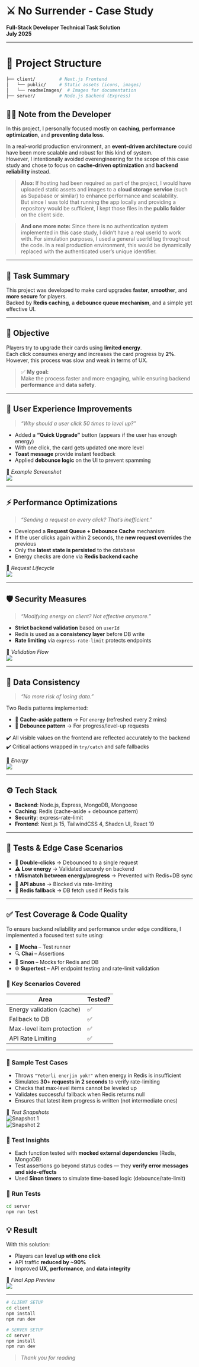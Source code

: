 # ⚔️ No Surrender - Case Study  
**Full-Stack Developer Technical Task Solution**  
**July 2025**

---
# 📁  Project Structure 
```bash
├── client/         # Next.js Frontend
│   └── public/     # Static assets (icons, images)
│   └── readmeImages/  # Images for documentation
├── server/         # Node.js Backend (Express)
```
## 🧑‍💻 Note from the Developer

In this project, I personally focused mostly on **caching**, **performance optimization**, and **preventing data loss**.

In a real-world production environment, an **event-driven architecture** could have been more scalable and robust for this kind of system.  
However, I intentionally avoided overengineering for the scope of this case study and chose to focus on **cache-driven optimization** and **backend reliability** instead.

> **Also:** If hosting had been required as part of the project, I would have uploaded static assets and images to a **cloud storage service** (such as Supabase or similar) to enhance performance and scalability.  
But since I was told that running the app locally and providing a repository would be sufficient, I kept those files in the **public folder** on the client side.

> **And one more note:** Since there is no authentication system implemented in this case study, I didn’t have a real userId to work with.
For simulation purposes, I used a general userId tag throughout the code.
In a real production environment, this would be dynamically replaced with the authenticated user’s unique identifier.

---

## 🧩 Task Summary

This project was developed to make card upgrades **faster**, **smoother**, and **more secure** for players.  
Backed by **Redis caching**, a **debounce queue mechanism**, and a simple yet effective UI.

---

## 🎯 Objective

Players try to upgrade their cards using **limited energy**.  
Each click consumes energy and increases the card progress by **2%**.  
However, this process was slow and weak in terms of UX.

> ✅ **My goal:**  
Make the process faster and more engaging, while ensuring backend **performance** and **data safety**.

---

## 🧠 User Experience Improvements

> _“Why should a user click 50 times to level up?”_

- Added a **“Quick Upgrade”** button (appears if the user has enough energy)
- With one click, the card gets updated one more level
- **Toast message** provide instant feedback
- Applied **debounce logic** on the UI to prevent spamming

📸 _Example Screenshot_  
<img src="client/readmeImages/currentCardStructure.PNG">

---

## ⚡ Performance Optimizations

> _“Sending a request on every click? That’s inefficient.”_

- Developed a **Request Queue + Debounce Cache** mechanism
- If the user clicks again within 2 seconds, the **new request overrides** the previous
- Only the **latest state is persisted** to the database
- Energy checks are done via **Redis backend cache**

📸 _Request Lifecycle_  
<img src="client/readmeImages/performanceCache.PNG">

---

## 🛡️ Security Measures

> _“Modifying energy on client? Not effective anymore.”_

- **Strict backend validation** based on `userId`
- Redis is used as a **consistency layer** before DB write
- **Rate limiting** via `express-rate-limit` protects endpoints

📸 _Validation Flow_  
<img src="client/readmeImages/redisCacheEnergy.PNG">

---

## 🧷 Data Consistency

> _“No more risk of losing data.”_

Two Redis patterns implemented:

- 🧊 **Cache-aside pattern** → For `energy` (refreshed every 2 mins)
- 🔁 **Debounce pattern** → For progress/level-up requests

✔️ All visible values on the frontend are reflected accurately to the backend  
✔️ Critical actions wrapped in `try/catch` and safe fallbacks

📸 _Energy_  
<img src="client/readmeImages/energySection.PNG">

---

## ⚙️ Tech Stack

- **Backend**: Node.js, Express, MongoDB, Mongoose  
- **Caching**: Redis (cache-aside + debounce pattern)  
- **Security**: express-rate-limit  
- **Frontend**: Next.js 15, TailwindCSS 4, Shadcn UI, React 19  

---

## 🧪 Tests & Edge Case Scenarios

- 🔁 **Double-clicks** → Debounced to a single request  
- ⚠️ **Low energy** → Validated securely on backend  
- ❗ **Mismatch between energy/progress** → Prevented with Redis+DB sync  
- 🚫 **API abuse** → Blocked via rate-limiting  
- 🔄 **Redis fallback** → DB fetch used if Redis fails

---

## ✅ Test Coverage & Code Quality

To ensure backend reliability and performance under edge conditions, I implemented a focused test suite using:

- 🧪 **Mocha** – Test runner  
- 🔍 **Chai** – Assertions  
- 🧰 **Sinon** – Mocks for Redis and DB  
- 🌐 **Supertest** – API endpoint testing and rate-limit validation  

### 🔬 Key Scenarios Covered

| Area                        | Tested? |
|----------------------------|---------|
| Energy validation (cache)  | ✅      |
| Fallback to DB             | ✅      |
| Max-level item protection  | ✅      |
| API Rate Limiting          | ✅      |

---

### 🧪 Sample Test Cases

- Throws `"Yeterli enerjin yok!"` when energy in Redis is insufficient  
- Simulates **30+ requests in 2 seconds** to verify rate-limiting  
- Checks that max-level items cannot be leveled up  
- Validates successful fallback when Redis returns null  
- Ensures that latest item progress is written (not intermediate ones)

📸 _Test Snapshots_  
![Snapshot 1](client/readmeImages/totalTests1.PNG)  
![Snapshot 2](client/readmeImages/totalTests2.PNG)

### 🧠 Test Insights

- Each function tested with **mocked external dependencies** (Redis, MongoDB)  
- Test assertions go beyond status codes — they **verify error messages and side-effects**  
- Used **Sinon timers** to simulate time-based logic (debounce/rate-limit)

### 🚀 Run Tests

```bash
cd server
npm run test
```
## 💡 Result

With this solution:

- Players can **level up with one click**
- API traffic **reduced by ~90%**
- Improved **UX**, **performance**, and **data integrity**

📸 _Final App Preview_  
<img src="client/readmeImages/generalDesign.PNG">

---

```bash
# CLIENT SETUP
cd client
npm install
npm run dev

# SERVER SETUP
cd server
npm install
npm run dev
```

> _Thank you for reading_  
